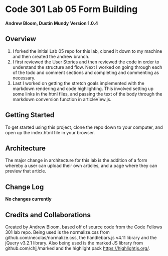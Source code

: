 # Code 301 Lab 05 Form Building

**Andrew Bloom, Dustin Mundy**
**Version 1.0.4**

## Overview
1. I forked the initial Lab 05 repo for this lab, cloned it down to my machine and then created the andrew branch.
2. I first reviewed the User Stories and then reviewed the code in order to understand the structure and flow. Next I worked on going through each of the todo and comment sections and completing and commenting as necessary.
3. Last I worked on getting the stretch goals implemented with the markdown rendering and code highlighting. This involved setting up some links in the html files, and passing the text of the body through the markdown conversion function in articleView.js.

## Getting Started
To get started using this project, clone the repo down to your computer, and open up the index.html file in your browser.

## Architecture
The major change in architecture for this lab is the addition of a form whereby a user can upload their own articles, and a page where they can preview that article.

## Change Log
**No changes currently**

## Credits and Collaborations
Created by Andrew Bloom, based off of source code from the Code Fellows 301 lab repo. Being used is the normalize.css from github.com/necolas/normalize.css, the handlebars.js v4.11 library and the jQuery v3.2.1 library. Also being used is the marked JS library from github.com/chjj/marked and the highlight pack https://highlightjs.org/.
